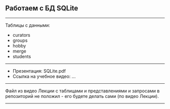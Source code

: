 ## Работаем с БД SQLite

---  
Таблицы с данными:  
* curators  
* groups  
* hobby  
* merge  
* students  

---  

* Презентация: SQLite.pdf  
* Ссылка на учебное видео: ...  

---  

Файл из видео Лекции с таблицами и представлениями и запросами в репозиторий не положил - его будете делать сами (по видео Лекции).  

---  

